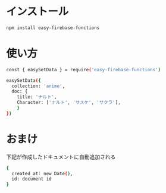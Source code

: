 # インストール

```bash
npm install easy-firebase-functions
```

# 使い方

```bash
const { easySetData } = require('easy-firebase-functions')

easySetData({
  collection: 'anime',
  doc: {
    title: 'ナルト',
    Character: ['ナルト', 'サスケ', 'サクラ'],
    }
})
```

# おまけ

下記が作成したドキュメントに自動追加される

```bash
{
  created_at: new Date(),
  id: document id
}
```
